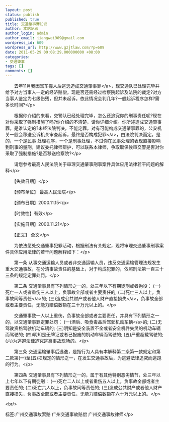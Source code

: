 ```yaml
---
layout: post
status: publish
published: true
title: 交通肇事罪知识
author: 本站记者
author_login: admin
author_email: jiangwei909@gmail.com
wordpress_id: 609
wordpress_url: http://www.gzjtlaw.com/?p=609
date: 2011-05-29 09:08:29.000000000 +08:00
categories:
- 交通肇事
tags: []
comments: []
---
```

<p><p>　　去年11月我因驾车撞人后逃逸造成<a>交通肇事罪<&#47;a>，现交通队已处理完毕并给予对方当事人一定的经济赔偿。现是否还需经过检察院起诉及法院的裁定?对方当事人鉴定为七级伤残，但并未起诉。依此情况会判几年?一般起诉程序怎样?需多长时间?<&#47;p><p>　　根据你介绍的来看，交警队已经处理完毕，怎么还追究你的刑事责任呢?现在对你采取了强制措施了吗?你介绍的不清楚，请你详细介绍。你所述造成交通肇事罪，是谁认定的?未经法院判决，不能定罪。对有可能构成交通肇事罪的，公安机关一般会移送公诉机关审查起诉，最终是否构成<a>犯罪<&#47;a>，由法院判决而定。是的，一个是民事 处理程序，一个是刑事处理，不过你在民事处理的表现直接影响到刑事的量刑，建议委托律师辩护，可以联系本律师，争取取保候审交警是否对你采取了强制措施?是否移送检察院?<&#47;p><p>　　请您参考最高人民法院关于审理交通肇事刑事案件具体应用法律若干问题的解释<&#47;p><p>　　【失效日期】<&#47;p><p>　　【颁布单位】 最高人民法院<&#47;p><p>　　【颁布日期】2000.11.15<&#47;p><p>　　【时效性】有效<&#47;p><p>　　【实施日期】2000.11.21<&#47;p><p>　　【正文】 全文<&#47;p><p>　　为依法惩处交通肇事犯罪活动，根据刑法有关规定，现将审理交通肇事刑事案件具体应用法律的若干问题解释如下：<&#47;p><p>　　第一条 从事交通运输人员或者非交通运输人员，违反交通运输管理法规发生重大交通事故，在分清事故责任的基础上，对于构成犯罪的，依照刑法第一百三十三条的规定定罪处罚。<&#47;p><p>　　第二条 交通肇事具有下列情形之一的，处三年以下有期徒刑或者拘役： (一)死亡一人或者重伤三人以上，负事故全部或者主要责任的; (二)死亡三人以上，负事故<a>同等责任<&#47;a>的; (三)造成公共财产或者他人财产直接<a>损失<&#47;a>，负事故全部或者主要责任，无能力赔偿数额在三十万元以上的。<&#47;p><p>　　交通肇事致一人以上重伤，负事故全部或者主要责任，并具有下列情形之一的，以交通肇事罪定罪处罚： (一)酒后、吸食毒品后驾驶机动<a>车辆<&#47;a>的; (二)无驾驶资格驾驶机动车辆的; (三)明知是安全装置不全或者安全机件失灵的机动车辆而驾驶的; (四)明知是无牌证或者已报废的机动车辆而驾驶的; (五)严重超载驾驶的; (六)为逃避法律追究逃离事故现场的。<&#47;p><p>　　第三条 交通运输肇事后逃逸，是指行为人具有本解释第二条第一款规定和第二款第(一)至(五)项规定的情形之一，在发生交通事故后，为逃避法律追究而逃跑的行为。<&#47;p><p>　　第四条 交通肇事具有下列情形之一的，属于有其他特别恶劣情节，处三年以上七年以下有期徒刑： (一)死亡二人以上或者重伤五人以上，负事故全部或者主要责任的; (二)死亡六人以上，负事故同等责任的; (三)造成公共财产或者他人财产直接损失，负事故全部或者主要责任，无能力赔偿数额在六十万元以上的。<&#47;p><br&#47;><p>标签:广州交通事故索赔 广州交通事故赔偿 广州交通事故律师<&#47;p>
